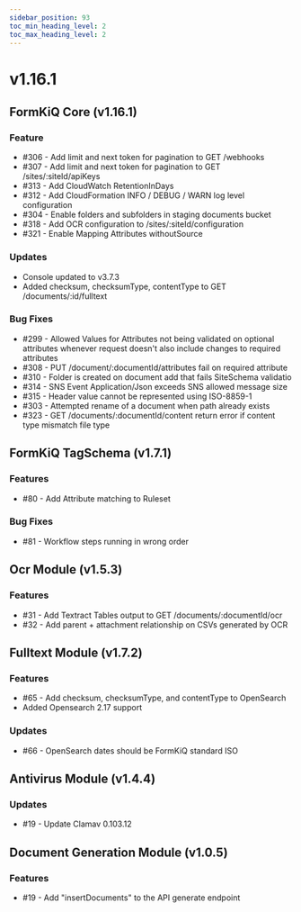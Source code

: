 ```yaml
---
sidebar_position: 93
toc_min_heading_level: 2
toc_max_heading_level: 2
---
```


# v1.16.1

## FormKiQ Core (v1.16.1)

### Feature

* #306 - Add limit and next token for pagination to GET /webhooks
* #307 - Add limit and next token for pagination to GET /sites/:siteId/apiKeys
* #313 - Add CloudWatch RetentionInDays
* #312 - Add CloudFormation INFO / DEBUG / WARN log level configuration
* #304 - Enable folders and subfolders in staging documents bucket
* #318 - Add OCR configuration to /sites/:siteId/configuration
* #321 - Enable Mapping Attributes withoutSource

### Updates

* Console updated to v3.7.3
* Added checksum, checksumType, contentType to GET /documents/:id/fulltext

### Bug Fixes

* #299 - Allowed Values for Attributes not being validated on optional attributes whenever request doesn't also include changes to required attributes
* #308 - PUT /document/:documentId/attributes fail on required attribute
* #310 - Folder is created on document add that fails SiteSchema validatio
* #314 - SNS Event Application/Json exceeds SNS allowed message size
* #315 - Header value cannot be represented using ISO-8859-1
* #303 - Attempted rename of a document when path already exists
* #323 - GET /documents/:documentId/content return error if content type mismatch file type

## FormKiQ TagSchema (v1.7.1)

### Features

* #80 - Add Attribute matching to Ruleset

### Bug Fixes

* #81 - Workflow steps running in wrong order

## Ocr Module (v1.5.3)

### Features

* #31 - Add Textract Tables output to GET /documents/:documentId/ocr
* #32 - Add parent + attachment relationship on CSVs generated by OCR

## Fulltext Module (v1.7.2)

### Features

* #65 - Add checksum, checksumType, and contentType to OpenSearch
* Added Opensearch 2.17 support

### Updates

* #66 - OpenSearch dates should be FormKiQ standard ISO

## Antivirus Module (v1.4.4)

### Updates

* #19 - Update Clamav 0.103.12

## Document Generation Module (v1.0.5)

### Features

* #19 - Add "insertDocuments" to the API generate endpoint
